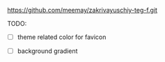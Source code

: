 https://github.com/meemay/zakrivayuschiy-teg-f.git


TODO:
 - [ ] theme related color for favicon
 - [ ] background gradient
 